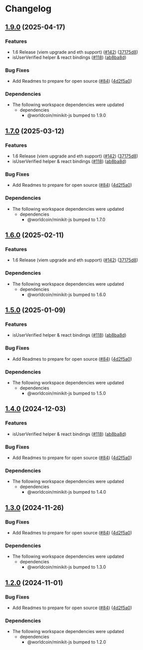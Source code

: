 # Changelog

## [1.9.0](https://github.com/worldcoin/minikit-js/compare/minikit-react-v1.8.0...minikit-react-v1.9.0) (2025-04-17)


### Features

* 1.6 Release (viem upgrade and eth support) ([#142](https://github.com/worldcoin/minikit-js/issues/142)) ([37175d8](https://github.com/worldcoin/minikit-js/commit/37175d8dfff7430d40e07193f8dbb148182dfb66))
* isUserVerified helper & react bindings ([#118](https://github.com/worldcoin/minikit-js/issues/118)) ([ab8ba8d](https://github.com/worldcoin/minikit-js/commit/ab8ba8da23709a7e5ee4fad7620d91f011735c49))


### Bug Fixes

* Add Readmes to prepare for open source ([#84](https://github.com/worldcoin/minikit-js/issues/84)) ([4d2f5a0](https://github.com/worldcoin/minikit-js/commit/4d2f5a01a392d8ab7743747ce3ca5ba481999db5))


### Dependencies

* The following workspace dependencies were updated
  * dependencies
    * @worldcoin/minikit-js bumped to 1.9.0

## [1.7.0](https://github.com/worldcoin/minikit-js/compare/minikit-react-v1.6.2...minikit-react-v1.7.0) (2025-03-12)


### Features

* 1.6 Release (viem upgrade and eth support) ([#142](https://github.com/worldcoin/minikit-js/issues/142)) ([37175d8](https://github.com/worldcoin/minikit-js/commit/37175d8dfff7430d40e07193f8dbb148182dfb66))
* isUserVerified helper & react bindings ([#118](https://github.com/worldcoin/minikit-js/issues/118)) ([ab8ba8d](https://github.com/worldcoin/minikit-js/commit/ab8ba8da23709a7e5ee4fad7620d91f011735c49))


### Bug Fixes

* Add Readmes to prepare for open source ([#84](https://github.com/worldcoin/minikit-js/issues/84)) ([4d2f5a0](https://github.com/worldcoin/minikit-js/commit/4d2f5a01a392d8ab7743747ce3ca5ba481999db5))


### Dependencies

* The following workspace dependencies were updated
  * dependencies
    * @worldcoin/minikit-js bumped to 1.7.0

## [1.6.0](https://github.com/worldcoin/minikit-js/compare/minikit-react-v1.5.0...minikit-react-v1.6.0) (2025-02-11)


### Features

* 1.6 Release (viem upgrade and eth support) ([#142](https://github.com/worldcoin/minikit-js/issues/142)) ([37175d8](https://github.com/worldcoin/minikit-js/commit/37175d8dfff7430d40e07193f8dbb148182dfb66))


### Dependencies

* The following workspace dependencies were updated
  * dependencies
    * @worldcoin/minikit-js bumped to 1.6.0

## [1.5.0](https://github.com/worldcoin/minikit-js/compare/minikit-react-v1.4.0...minikit-react-v1.5.0) (2025-01-09)


### Features

* isUserVerified helper & react bindings ([#118](https://github.com/worldcoin/minikit-js/issues/118)) ([ab8ba8d](https://github.com/worldcoin/minikit-js/commit/ab8ba8da23709a7e5ee4fad7620d91f011735c49))


### Bug Fixes

* Add Readmes to prepare for open source ([#84](https://github.com/worldcoin/minikit-js/issues/84)) ([4d2f5a0](https://github.com/worldcoin/minikit-js/commit/4d2f5a01a392d8ab7743747ce3ca5ba481999db5))


### Dependencies

* The following workspace dependencies were updated
  * dependencies
    * @worldcoin/minikit-js bumped to 1.5.0

## [1.4.0](https://github.com/worldcoin/minikit-js/compare/react-v1.3.0...react-v1.4.0) (2024-12-03)


### Features

* isUserVerified helper & react bindings ([#118](https://github.com/worldcoin/minikit-js/issues/118)) ([ab8ba8d](https://github.com/worldcoin/minikit-js/commit/ab8ba8da23709a7e5ee4fad7620d91f011735c49))


### Bug Fixes

* Add Readmes to prepare for open source ([#84](https://github.com/worldcoin/minikit-js/issues/84)) ([4d2f5a0](https://github.com/worldcoin/minikit-js/commit/4d2f5a01a392d8ab7743747ce3ca5ba481999db5))


### Dependencies

* The following workspace dependencies were updated
  * dependencies
    * @worldcoin/minikit-js bumped to 1.4.0

## [1.3.0](https://github.com/worldcoin/minikit-js/compare/react-v1.2.0...react-v1.3.0) (2024-11-26)


### Bug Fixes

* Add Readmes to prepare for open source ([#84](https://github.com/worldcoin/minikit-js/issues/84)) ([4d2f5a0](https://github.com/worldcoin/minikit-js/commit/4d2f5a01a392d8ab7743747ce3ca5ba481999db5))


### Dependencies

* The following workspace dependencies were updated
  * dependencies
    * @worldcoin/minikit-js bumped to 1.3.0

## [1.2.0](https://github.com/worldcoin/minikit-js/compare/react-v1.1.1...react-v1.2.0) (2024-11-01)


### Bug Fixes

* Add Readmes to prepare for open source ([#84](https://github.com/worldcoin/minikit-js/issues/84)) ([4d2f5a0](https://github.com/worldcoin/minikit-js/commit/4d2f5a01a392d8ab7743747ce3ca5ba481999db5))


### Dependencies

* The following workspace dependencies were updated
  * dependencies
    * @worldcoin/minikit-js bumped to 1.2.0
